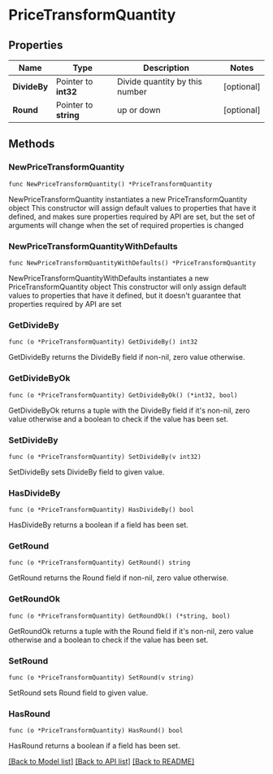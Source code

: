 # PriceTransformQuantity

## Properties

Name | Type | Description | Notes
------------ | ------------- | ------------- | -------------
**DivideBy** | Pointer to **int32** | Divide quantity by this number | [optional] 
**Round** | Pointer to **string** | up or down | [optional] 

## Methods

### NewPriceTransformQuantity

`func NewPriceTransformQuantity() *PriceTransformQuantity`

NewPriceTransformQuantity instantiates a new PriceTransformQuantity object
This constructor will assign default values to properties that have it defined,
and makes sure properties required by API are set, but the set of arguments
will change when the set of required properties is changed

### NewPriceTransformQuantityWithDefaults

`func NewPriceTransformQuantityWithDefaults() *PriceTransformQuantity`

NewPriceTransformQuantityWithDefaults instantiates a new PriceTransformQuantity object
This constructor will only assign default values to properties that have it defined,
but it doesn't guarantee that properties required by API are set

### GetDivideBy

`func (o *PriceTransformQuantity) GetDivideBy() int32`

GetDivideBy returns the DivideBy field if non-nil, zero value otherwise.

### GetDivideByOk

`func (o *PriceTransformQuantity) GetDivideByOk() (*int32, bool)`

GetDivideByOk returns a tuple with the DivideBy field if it's non-nil, zero value otherwise
and a boolean to check if the value has been set.

### SetDivideBy

`func (o *PriceTransformQuantity) SetDivideBy(v int32)`

SetDivideBy sets DivideBy field to given value.

### HasDivideBy

`func (o *PriceTransformQuantity) HasDivideBy() bool`

HasDivideBy returns a boolean if a field has been set.

### GetRound

`func (o *PriceTransformQuantity) GetRound() string`

GetRound returns the Round field if non-nil, zero value otherwise.

### GetRoundOk

`func (o *PriceTransformQuantity) GetRoundOk() (*string, bool)`

GetRoundOk returns a tuple with the Round field if it's non-nil, zero value otherwise
and a boolean to check if the value has been set.

### SetRound

`func (o *PriceTransformQuantity) SetRound(v string)`

SetRound sets Round field to given value.

### HasRound

`func (o *PriceTransformQuantity) HasRound() bool`

HasRound returns a boolean if a field has been set.


[[Back to Model list]](../README.md#documentation-for-models) [[Back to API list]](../README.md#documentation-for-api-endpoints) [[Back to README]](../README.md)


